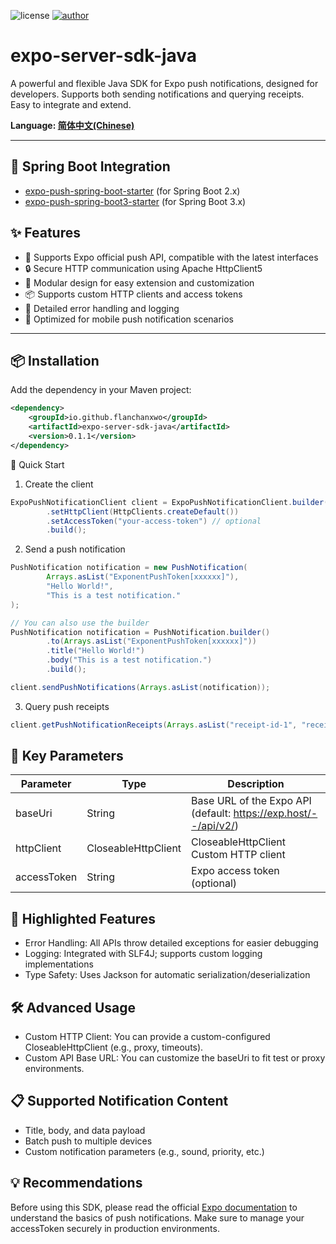 ![license](https://img.shields.io/badge/license-MIT-blue.svg)
[![author](https://img.shields.io/badge/author-FlanChanOwO-orange.svg)](https://www.cirno.asia)
# expo-server-sdk-java

A powerful and flexible Java SDK for Expo push notifications, designed for developers. Supports both sending
notifications and querying receipts. Easy to integrate and extend.

**Language: [简体中文(Chinese)](readme_zh.md)**

---

## 🌱 Spring Boot Integration
- [expo-push-spring-boot-starter](https://github.com/FlanChanXwO/expo-push-spring-boot-starter) (for Spring Boot 2.x)
- [expo-push-spring-boot3-starter](https://github.com/FlanChanXwO/expo-push-spring-boot3-starter) (for Spring Boot 3.x)


## ✨ **Features**

- 🚀 Supports Expo official push API, compatible with the latest interfaces
- 🔒 Secure HTTP communication using Apache HttpClient5
- 🧩 Modular design for easy extension and customization
- 📦 Supports custom HTTP clients and access tokens
- 📝 Detailed error handling and logging
- 📱 Optimized for mobile push notification scenarios

---

## 📦 Installation

Add the dependency in your Maven project:

```xml
<dependency>
    <groupId>io.github.flanchanxwo</groupId>
    <artifactId>expo-server-sdk-java</artifactId>
    <version>0.1.1</version>
</dependency>
```

🚀 Quick Start

1. Create the client

```java
ExpoPushNotificationClient client = ExpoPushNotificationClient.builder()
        .setHttpClient(HttpClients.createDefault())
        .setAccessToken("your-access-token") // optional
        .build();
```

2. Send a push notification

```java
PushNotification notification = new PushNotification(
        Arrays.asList("ExponentPushToken[xxxxxx]"),
        "Hello World!",
        "This is a test notification."
);

// You can also use the builder
PushNotification notification = PushNotification.builder()
        .to(Arrays.asList("ExponentPushToken[xxxxxx]"))
        .title("Hello World!")
        .body("This is a test notification.")
        .build();

client.sendPushNotifications(Arrays.asList(notification));
```

3. Query push receipts

```java
client.getPushNotificationReceipts(Arrays.asList("receipt-id-1", "receipt-id-2"));
```

## 📝 Key Parameters

| Parameter   | Type                | Description                                                     |
|-------------|---------------------|-----------------------------------------------------------------|
| baseUri     | String              | Base URL of the Expo API (default: https://exp.host/--/api/v2/) |
| httpClient  | CloseableHttpClient | CloseableHttpClient	Custom HTTP client                          |
| accessToken | String              | Expo access token (optional)                                    |

## 🎨 Highlighted Features

- Error Handling: All APIs throw detailed exceptions for easier debugging
- Logging: Integrated with SLF4J; supports custom logging implementations
- Type Safety: Uses Jackson for automatic serialization/deserialization

## 🛠️ Advanced Usage

- Custom HTTP Client: You can provide a custom-configured CloseableHttpClient (e.g., proxy, timeouts).
- Custom API Base URL: You can customize the baseUri to fit test or proxy environments.

## 📋 Supported Notification Content

- Title, body, and data payload
- Batch push to multiple devices
- Custom notification parameters (e.g., sound, priority, etc.)

## 💡 Recommendations

Before using this SDK, please read the official [Expo documentation](https://docs.expo.dev/push-notifications/overview/) to understand the basics of push notifications.
Make sure to manage your accessToken securely in production environments.